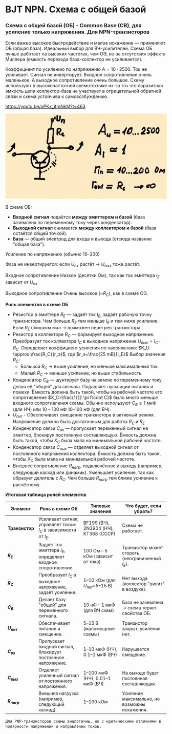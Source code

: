 # BJT NPN. Схема с общей базой


### Схема с общей базой (ОБ) - Common Base (CB), для усиление только напряжения. Для NPN-транзисторов 
Если важно высокое быстродействие и малое искажение — применяют ОБ (общая база).  Идеальный выбор для ВЧ-усилителей. Схема ОБ лучше работает на высоких частотах, чем ОЭ, из-за отсутствия эффекта Миллера (емкость перехода база-коллектор не усиливается).

Коэффициент по усилению по напряжению $A=10\cdot 2500$. Ток не усиливает.
Сигнал не инвертирует. Входное сопротивление очень маленькое. А выходное сопротивление очень большое.
Схему используют в высокочастотной схемотехнике из-за тго что паразитная эмкость цепи коллектор-база не участвует в отрицательной обратной связи и схема устойчива к самовозбуждению.


https://youtu.be/oPKx_itmNkM?t=463


![Схема с общей базой.](../img/302.png "Схема с общей базой.")


В схеме ОБ:
- **Входной сигнал** подаётся **между эмиттером и базой** (база заземлена по переменному току через конденсатор).  
- **Выходной сигнал** снимается **между коллектором и базой** (база остаётся общей точкой).  
- **База** — общий электрод для входа и выхода (отсюда название "общая база").  

Усиление по напряжению (обычно 10–200)

Фаза не инвертируется: если $U_{вх}$ растёт → $U_{вых}$ тоже растёт.

Входное сопротивление Низкое (десятки Ом), так как ток эмиттера $I_E$ зависит от $U_{вх}$

Выходное сопротивление Очень высокое (~$R_C$), как в схеме ОЭ.

**Роль элементов в схеме ОБ** 
- Резистор в эмиттере $R_E$ — задаёт ток $I_E$, задаёт рабочую точку транзистора. Чем больше $R_E$ тем меньше $I_E$ и тем ниже усиление. Если $R_E$ слишком мал → возможен перегрев транзистора.
- Резистор в коллекторе $R_C$ — формирует выходное напряжение. Преобразует ток коллектора $I_C$ в выходное напряжение $U_{вых}=I_C\cdot R_C$. Определяет коэффициент усиления по напряжению: $K_U \approx \frac{R_C}{r_э}$, где $r_э=\frac{25 mB}{I_E}$
  Выбор значения $R_C$:
  - Большой $R_C$ → выше усиление, но меньше максимальный ток. 
  - Малый $R_C$ → меньше усиление, но выше стабильность.
- Конденсатор $C_B$ — шунтирует базу на землю по переменному току, делая её "общей" для сигнала. Подавляет пульсации питания и помехи. Ёмкость должна быть такой, чтобы на рабочей частоте его сопротивление $X_C=\frac{1}{2 \pi f\cdot C}$ было много меньше входного сопротивления схемы. Обычно используют $C_B\geq 1\ мкФ$  (для НЧ) или 10 – 100 нФ 10–100 нФ (для ВЧ).
- $U_{пит}$ - Обеспечивает смещение транзистора в активный режим. Напряжение должно быть достаточным для работы $R_C$ и $R_E$
- Конденсатор связи $C_{вх}$ — пропускает переменный сигнал на эмиттер, блокируя постоянную составляющую. Ёмкость должна быть такой, чтобы $X_C$ была мала на минимальной рабочей частоте.
- Конденсатор связи $C_{вых}$ — отделяет выходной сигнал от постоянного напряжения коллектора. Ёмкость должна быть такой, чтобы $X_C$ была мала на минимальной рабочей частоте.
- Внешнее сопротивление $R_{нагр}$, подключённое к выходу (например, следующий каскад или динамик). Уменьшает усиление, так как образует делитель с $R_C$. Чем больше $R_{нагр}$ тем ближе усиление к расчётному.

**Итоговая таблица ролей элементов**  

| Элемент         | Роль в схеме ОБ                                                                 | Типовые значения                     | Что будет, если убрать? |
|-----------------|--------------------------------------------------------------------------------|--------------------------------------|-------------------------|
| **Транзистор**  | Усиливает сигнал, управляет током $I_C$ в зависимости от $I_E$.            | BF199 (ВЧ), 2N3904 (НЧ), КТ368 (СССР) | Схема не работает.      |
| **$R_E$**       | Задаёт ток эмиттера $I_E$, определяет входное сопротивление.                 | 100 Ом – 5 кОм (зависит от тока)    | Транзистор может сгореть (неограниченный $I_E$). |
| **$R_C$**       | Преобразует $I_C$ в выходное напряжение, задаёт усиление.                    | 1–10 кОм (для $U_{пит}$=5–15 В)     | Нет выхода (коллектор "висит" в воздухе). |
| **$C_B$**       | Делает базу "общей" для переменного сигнала.                                   | 10 нФ – 1 мкФ (для ВЧ схем)         | База не заземлена → схема теряет свойства ОБ. |
| **$U_{пит}$**   | Обеспечивает питание и смещение.                                               | 5–15 В (маломощные схемы)           | Транзистор закрыт, усиления нет. |
| **$C_{вх}$**    | Пропускает входной сигнал, блокирует постоянное напряжение.                    | 1–10 мкФ (НЧ), 0.1–1 мкФ (ВЧ)       | Нарушается смещение.    |
| **$C_{вых}$**   | Отделяет усиленный сигнал от постоянного напряжения.                           | 1–100 мкФ (НЧ), 0.01–1 мкФ (ВЧ)     | На выходе будет постоянная составляющая. |
| **$R_{нагр}$**  | Внешняя нагрузка (например, следующий каскад).                                 | 1–100 кОм                           | Усиление максимально, но возможны искажения. |


```admonish info
Для PNP-транзисторов схемы аналогичны, но с критическими отличиями в полярности напряжений и направлении токов. 
```